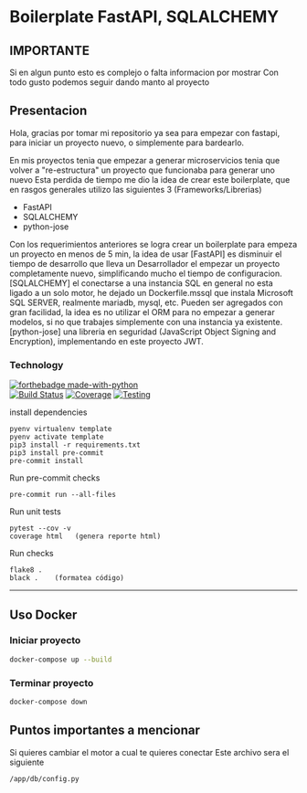 # Boilerplate FastAPI, SQLALCHEMY

## IMPORTANTE
Si en algun punto esto es complejo o falta informacion por mostrar
Con todo gusto podemos seguir dando manto al proyecto

## Presentacion

Hola, gracias por tomar mi repositorio ya sea para empezar con fastapi, para iniciar un proyecto nuevo, o simplemente para bardearlo.

En mis proyectos tenia que empezar a generar microservicios tenia que volver a "re-estructura" un proyecto que funcionaba para generar uno nuevo
Esta perdida de tiempo me dio la idea de crear este boilerplate, que en rasgos generales utilizo las siguientes 3 (Frameworks/Librerias)

- FastAPI
- SQLALCHEMY
- python-jose

Con los requerimientos anteriores se logra crear un boilerplate para empeza un proyecto en menos de 5 min, la idea de usar [FastAPI] es disminuir el tiempo de desarrollo que lleva un Desarrollador el empezar un proyecto completamente nuevo, simplificando mucho el tiempo de configuracion. [SQLALCHEMY] el conectarse a una instancia SQL en general no esta ligado a un solo motor, he dejado un Dockerfile.mssql que instala Microsoft SQL SERVER, realmente mariadb, mysql, etc. Pueden ser agregados con gran facilidad, la idea es no utilizar el ORM para no empezar a generar modelos, si no que trabajes simplemente con una instancia ya existente. [python-jose] una libreria en seguridad (JavaScript Object Signing and Encryption), implementando en este proyecto JWT.



### Technology
[![forthebadge made-with-python](http://ForTheBadge.com/images/badges/made-with-python.svg)](https://www.python.org/)  
[![Build Status](https://img.shields.io/badge/build-develop-pass.svg)](https://shields.io/)
[![Coverage](https://img.shields.io/badge/coverage-pass-green.svg)](https://shields.io/)
[![Testing](https://img.shields.io/badge/testing-pass-green.svg)](https://shields.io/)


install dependencies
```
pyenv virtualenv template
pyenv activate template
pip3 install -r requirements.txt
pip3 install pre-commit
pre-commit install
```

Run pre-commit checks
```
pre-commit run --all-files
```

Run unit tests
```
pytest --cov -v
coverage html   (genera reporte html)
```

Run checks
```
flake8 .
black .    (formatea código)
```

---


## Uso Docker

### Iniciar proyecto
```sh
docker-compose up --build
```

### Terminar proyecto
```sh
docker-compose down
```

## Puntos importantes a mencionar
Si quieres cambiar el motor a cual te quieres conectar
Este archivo sera el siguiente 
``` Bash
/app/db/config.py
```